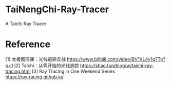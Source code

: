 # TaiNengChi-Ray-Tracer
A Taichi Ray Tracer

# Reference
[1] 太极图形课：光线追踪实战 https://www.bilibili.com/video/BV1XL4y1q7Tp?p=1
[2] Taichi：从零开始的光线追踪 https://shao.fun/blog/w/taichi-ray-tracing.html
[3] Ray Tracing in One Weekend Series https://raytracing.github.io/